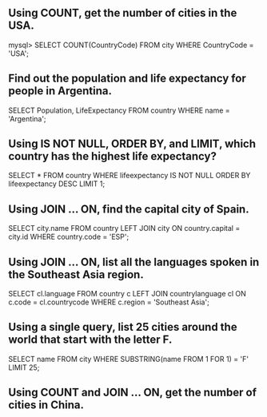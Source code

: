 ## Using COUNT, get the number of cities in the USA.

mysql> SELECT COUNT(CountryCode) FROM city WHERE CountryCode = 'USA';


## Find out the population and life expectancy for people in Argentina.

SELECT Population, LifeExpectancy FROM country WHERE name = 'Argentina';


## Using IS NOT NULL, ORDER BY, and LIMIT, which country has the highest life expectancy?

SELECT * FROM country WHERE lifeexpectancy IS NOT NULL ORDER BY lifeexpectancy DESC LIMIT 1;

## Using JOIN ... ON, find the capital city of Spain.

SELECT city.name FROM country LEFT JOIN city ON country.capital = city.id WHERE country.code = 'ESP';

## Using JOIN ... ON, list all the languages spoken in the Southeast Asia region.

SELECT cl.language FROM country c LEFT JOIN countrylanguage cl ON c.code = cl.countrycode WHERE c.region = 'Southeast Asia';

## Using a single query, list 25 cities around the world that start with the letter F.

SELECT name FROM city WHERE SUBSTRING(name FROM 1 FOR 1) = 'F' LIMIT 25;

## Using COUNT and JOIN ... ON, get the number of cities in China.

